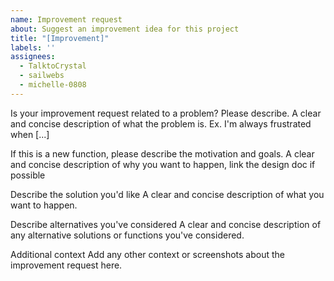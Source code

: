 ```yaml
---
name: Improvement request
about: Suggest an improvement idea for this project
title: "[Improvement]"
labels: ''
assignees: 
  - TalktoCrystal
  - sailwebs
  - michelle-0808
---
```


Is your improvement request related to a problem? Please describe.
A clear and concise description of what the problem is. Ex. I'm always frustrated when [...]

If this is a new function, please describe the motivation and goals.
A clear and concise description of why you want to happen, link the design doc if possible

Describe the solution you'd like
A clear and concise description of what you want to happen.

Describe alternatives you've considered
A clear and concise description of any alternative solutions or functions you've considered.

Additional context
Add any other context or screenshots about the improvement request here.
